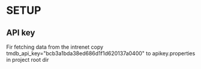 # SETUP
## API key
Fir fetching data from the intrenet copy tmdb_api_key="bcb3a1bda38ed686d1f1d620137a0400" to apikey.properties in project root dir